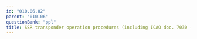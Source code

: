 ```yaml
---
id: "010.06.02"
parent: "010.06"
questionBank: "ppl"
title: SSR transponder operation procedures (including ICAO doc. 7030 - regional supplementary procedures)
---
```

